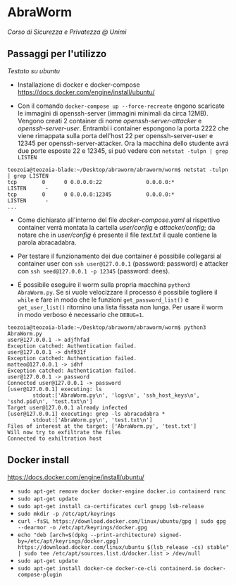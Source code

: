 # AbraWorm
_Corso di Sicurezza e Privatezza @ Unimi_

## Passaggi per l'utilizzo
_Testato su ubuntu_

* Installazione di docker e docker-compose https://docs.docker.com/engine/install/ubuntu/

* Con il comando `docker-compose up --force-recreate` engono scaricate le immagini di openssh-server
(immagini minimali da circa 12MB). Vengono creati 2 container di nome _openssh-server-attacker_ e
_openssh-server-user_. Entrambi i container espongono la porta 2222 che viene rimappata sulla porta
dell'host 22 per openssh-server-user e 12345 per openssh-server-attacker. Ora la macchina dello
studente avrá due porte esposte 22 e 12345, si puó vedere con `netstat -tulpn | grep LISTEN`

```
teozoia@teozoia-blade:~/Desktop/abraworm/abraworm/worm$ netstat -tulpn | grep LISTEN
tcp        0      0 0.0.0.0:22              0.0.0.0:*               LISTEN      -     
tcp        0      0 0.0.0.0:12345           0.0.0.0:*               LISTEN      -
...     
```          

* Come dichiarato all'interno del file _docker-compose.yaml_ al rispettivo container verrá montata la cartella
_user/config_ e _attacker/config_; da notare che in _user/config_ é presente il file _text.txt_ il quale contiene
la parola abracadabra.

* Per testare il funzionamento dei due container é possibile collegarsi al container user con
`ssh user@127.0.0.1` (password: password) e attacker con `ssh seed@127.0.0.1 -p 12345` (password: dees).

* É possibile eseguire il worm sulla propria macchina `python3 AbraWorm.py`. Se si vuole velocizzare il processo
é possibile togliere il `while` e fare in modo che le funzioni `get_password_list()` e `get_user_list()`
ritornino una lista fissata non lunga. Per usare il worm in modo verboso é necessario che `DEBUG=1`.

```
teozoia@teozoia-blade:~/Desktop/abraworm/abraworm/worm$ python3 AbraWorm.py 
user@127.0.0.1 -> adjfhfad
Exception catched: Authentication failed.
user@127.0.0.1 -> dhf931f
Exception catched: Authentication failed.
matteo@127.0.0.1 -> idhf
Exception catched: Authentication failed.
user@127.0.0.1 -> password
Connected user@127.0.0.1 -> password
[user@127.0.0.1] executing: ls
        stdout:['AbraWorm.py\n', 'logs\n', 'ssh_host_keys\n', 'sshd.pid\n', 'test.txt\n']
Target user@127.0.0.1 already infected
[user@127.0.0.1] executing: grep -ls abracadabra *
        stdout:['AbraWorm.py\n', 'test.txt\n']
Files of interest at the target: ['AbraWorm.py', 'test.txt']
Will now try to exfiltrate the files
Connected to exhiltration host
```

## Docker install
https://docs.docker.com/engine/install/ubuntu/

* `sudo apt-get remove docker docker-engine docker.io containerd runc`
* `sudo apt-get update`
* `sudo apt-get install ca-certificates curl gnupg lsb-release`
* `sudo mkdir -p /etc/apt/keyrings`
* `curl -fsSL https://download.docker.com/linux/ubuntu/gpg | sudo gpg --dearmor -o /etc/apt/keyrings/docker.gpg`
* `echo "deb [arch=$(dpkg --print-architecture) signed-by=/etc/apt/keyrings/docker.gpg] https://download.docker.com/linux/ubuntu $(lsb_release -cs) stable" | sudo tee /etc/apt/sources.list.d/docker.list > /dev/null`
* `sudo apt-get update`
* `sudo apt-get install docker-ce docker-ce-cli containerd.io docker-compose-plugin`
